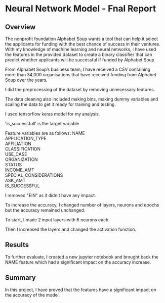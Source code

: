 # Neural Network Model - Fnal Report

## Overview
The nonprofit foundation Alphabet Soup wants a tool that can help it select the applicants for funding with the best chance of success in their ventures. With my knowledge of machine learning and neural networks, I have used the features in the provided dataset to create a binary classifier that can predict whether applicants will be successful if funded by Alphabet Soup.

From Alphabet Soup’s business team, I have received a CSV containing more than 34,000 organisations that have received funding from Alphabet Soup over the years.

I did the preprocessing of the dataset by removing unnecessary features. 

The data cleaning also included making bins, making dummy variables and scaling the data to get it ready for training and testing.

I used tensorflow keras model for my analysis.

'is_successfull' is the target variable

Feature variables are as follows:
NAME                      
APPLICATION_TYPE             
AFFILIATION                  
CLASSIFICATION               
USE_CASE                   
ORGANIZATION                 
STATUS                      
INCOME_AMT                  
SPECIAL_CONSIDERATIONS       
ASK_AMT                  
IS_SUCCESSFUL                 

I removed "EIN" as it didn't have any impact.

To increase the accuracy, I changed number of layers, neurons and epochs but the accuracy remained unchanged.

To start, I made 2 input layers with 6 neurons each.

Then I increased the layers and changed the activation function.

## Results

To further evaluate, I created a new jupyter notebook and brought back the NAME feature which had a significant impact on the accuracy increase.

## Summary

In this project, I have proved that the features have a significant impact on the accuracy of the model.